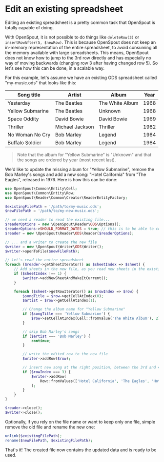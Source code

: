 # Edit an existing spreadsheet

Editing an existing spreadsheet is a pretty common task that OpenSpout is totally capable of doing.

With OpenSpout, it is not possible to do things like `deleteRow(3)` or `insertRowAfter(5, $newRow)`. This is because OpenSpout does not keep an in-memory representation of the entire spreadsheet, to avoid consuming all the memory available with large spreadsheets. This means, OpenSpout does not know how to jump to the 3rd row directly and has especially no way of moving backwards (changing row 3 after having changed row 5). So let's see how this can be done, in a scalable way.

For this example, let's assume we have an existing ODS spreadsheet called "my-music.ods" that looks like this:

| Song title       | Artist          | Album           | Year |
| ---------------- | --------------- | --------------- | ---- |
| Yesterday        | The Beatles     | The White Album | 1968 |
| Yellow Submarine | The Beatles     | Unknown         | 1968 |
| Space Oddity     | David Bowie     | David Bowie     | 1969 |
| Thriller         | Michael Jackson | Thriller        | 1982 |
| No Woman No Cry  | Bob Marley      | Legend          | 1984 |
| Buffalo Soldier  | Bob Marley      | Legend          | 1984 |

> Note that the album for "Yellow Submarine" is "Unknown" and that the songs are ordered by year (most recent last).

We'd like to update the missing album for "Yellow Submarine", remove the Bob Marley's songs and add a new song: "Hotel California" from "The Eagles", released in 1976. Here is how this can be done:

```php
use OpenSpout\Common\Entity\Cell;
use OpenSpout\Common\Entity\Row;
use OpenSpout\Reader\Common\Creator\ReaderEntityFactory;

$existingFilePath = '/path/to/my-music.ods';
$newFilePath = '/path/to/my-new-music.ods';

// we need a reader to read the existing file...
$readerOptions = new \OpenSpout\Reader\ODS\Options();
$readerOptions->SHOULD_FORMAT_DATES = true; // this is to be able to copy dates
$reader = new \OpenSpout\Reader\ODS\Reader($readerOptions);

// ... and a writer to create the new file
$writer = new \OpenSpout\Writer\ODS\Writer();
$writer->openToFile($newFilePath);

// let's read the entire spreadsheet
foreach ($reader->getSheetIterator() as $sheetIndex => $sheet) {
    // Add sheets in the new file, as you read new sheets in the existing one
    if ($sheetIndex !== 1) {
        $writer->addNewSheetAndMakeItCurrent();
    }

    foreach ($sheet->getRowIterator() as $rowIndex => $row) {
        $songTitle = $row->getCellAtIndex(0);
        $artist = $row->getCellAtIndex(1);

        // Change the album name for "Yellow Submarine"
        if ($songTitle === 'Yellow Submarine') {
            $row->setCellAtIndex(Cell::fromValue('The White Album'), 2);
        }

        // skip Bob Marley's songs
        if ($artist === 'Bob Marley') {
            continue;
        }

        // write the edited row to the new file
        $writer->addRow($row);

        // insert new song at the right position, between the 3rd and 4th rows
        if ($rowIndex === 3) {
            $writer->addRow(
                Row::fromValues(['Hotel California', 'The Eagles', 'Hotel California', 1976])
            );
        }
    }
}

$reader->close();
$writer->close();
```

Optionally, if you rely on the file name or want to keep only one file, simple remove the old file and rename the new one:

```php
unlink($existingFilePath);
rename($newFilePath, $existingFilePath);
```

That's it! The created file now contains the updated data and is ready to be used.
